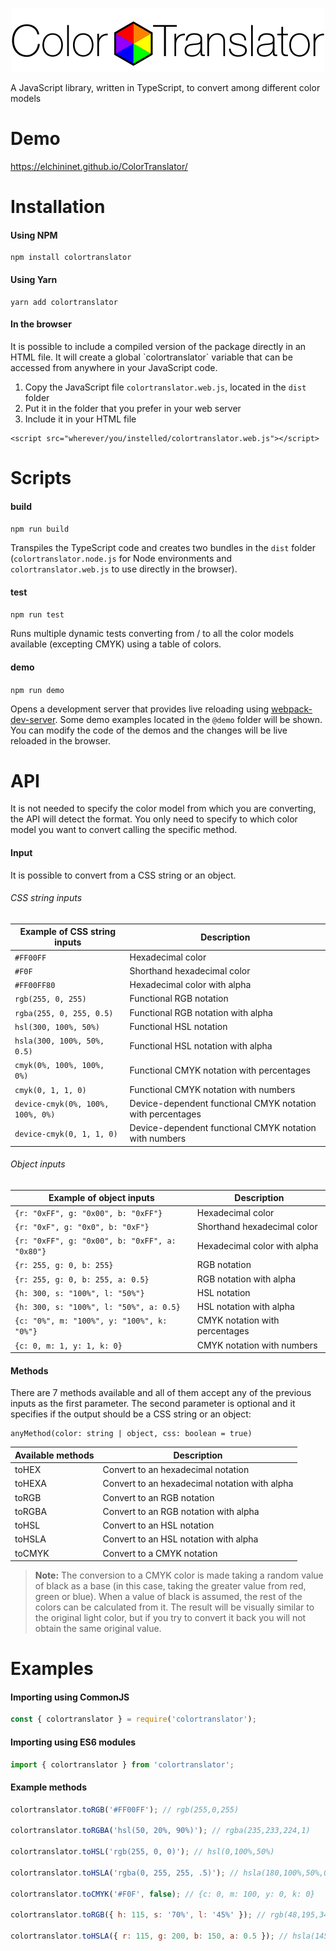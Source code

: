 <p align="center">
    <a href="https://elchininet.github.io/ColorTranslator/">
        <img src="./src/@demo/images/logo.png?raw=true" width="500" title="ColorTranslator" />
    </a>
</p>

A JavaScript library, written in TypeScript, to convert among different color models

# Demo

https://elchininet.github.io/ColorTranslator/

# Installation

<h4>Using NPM</h4>

```
npm install colortranslator
```

<h4>Using Yarn</h4>

```
yarn add colortranslator
```

<h4>In the browser</h4>
It is possible to include a compiled version of the package directly in an HTML file. It will create a global `colortranslator` variable that can be accessed from anywhere in your JavaScript code.

1. Copy the JavaScript file `colortranslator.web.js`, located in the `dist` folder
2. Put it in the folder that you prefer in your web server
3. Include it in your HTML file

```
<script src="wherever/you/instelled/colortranslator.web.js"></script>
```

# Scripts

<h4>build</h4>

`npm run build`

Transpiles the TypeScript code and creates two bundles in the `dist` folder (`colortranslator.node.js` for Node environments and `colortranslator.web.js` to use directly in the browser).

<h4>test</h4>

`npm run test`

Runs multiple dynamic tests converting from / to all the color models available (excepting CMYK) using a table of colors.

<h4>demo</h4>

`npm run demo`

Opens a development server that provides live reloading using [webpack-dev-server](https://github.com/webpack/webpack-dev-server). Some demo examples located in the `@demo` folder will be shown. You can modify the code of the demos and the changes will be live reloaded in the browser.

# API

It is not needed to specify the color model from which you are converting, the API will detect the format. You only need to specify to which color model you want to convert calling the specific method.

<h4>Input</h4>
It is possible to convert from a CSS string or an object.

<h6>CSS string inputs</h6>

| Example of CSS string inputs      | Description                                                |
| --------------------------------- | ---------------------------------------------------------- |
| `#FF00FF`                         | Hexadecimal color                                          |
| `#F0F`                            | Shorthand hexadecimal color                                |
| `#FF00FF80`                       | Hexadecimal color with alpha                               |
| `rgb(255, 0, 255)`                | Functional RGB notation                                    |
| `rgba(255, 0, 255, 0.5)`          | Functional RGB notation with alpha                         |
| `hsl(300, 100%, 50%)`             | Functional HSL notation                                    |
| `hsla(300, 100%, 50%, 0.5)`       | Functional HSL notation with alpha                         |
| `cmyk(0%, 100%, 100%, 0%)`        | Functional CMYK notation with percentages                  |
| `cmyk(0, 1, 1, 0)`                | Functional CMYK notation with numbers                      |
| `device-cmyk(0%, 100%, 100%, 0%)` | Device-dependent functional CMYK notation with percentages |
| `device-cmyk(0, 1, 1, 0)`         | Device-dependent functional CMYK notation with numbers     |

<h6>Object inputs</h6>

| Example of object inputs                       | Description                    |
| ---------------------------------------------- | ------------------------------ |
| `{r: "0xFF", g: "0x00", b: "0xFF"}`            | Hexadecimal color              |
| `{r: "0xF", g: "0x0", b: "0xF"}`               | Shorthand hexadecimal color    |
| `{r: "0xFF", g: "0x00", b: "0xFF", a: "0x80"}` | Hexadecimal color with alpha   |
| `{r: 255, g: 0, b: 255}`                       | RGB notation                   |
| `{r: 255, g: 0, b: 255, a: 0.5}`               | RGB notation with alpha        |
| `{h: 300, s: "100%", l: "50%"}`                | HSL notation                   |
| `{h: 300, s: "100%", l: "50%", a: 0.5}`        | HSL notation with alpha        |
| `{c: "0%", m: "100%", y: "100%", k: "0%"}`     | CMYK notation with percentages |
| `{c: 0, m: 1, y: 1, k: 0}`                     | CMYK notation with numbers     |

<h4>Methods</h4>
There are 7 methods available and all of them accept any of the previous inputs as the first parameter. The second parameter is optional and it specifies if the output should be a CSS string or an object:

```
anyMethod(color: string | object, css: boolean = true)
```

| Available methods | Description                                   |
| ----------------- | --------------------------------------------- |
| toHEX             | Convert to an hexadecimal notation            |
| toHEXA            | Convert to an hexadecimal notation with alpha |
| toRGB             | Convert to an RGB notation                    |
| toRGBA            | Convert to an RGB notation with alpha         |
| toHSL             | Convert to an HSL notation                    |
| toHSLA            | Convert to an HSL notation with alpha         |
| toCMYK            | Convert to a CMYK notation                    |

> **Note:** The conversion to a CMYK color is made taking a random value of black as a base (in this case, taking the greater value from red, green or blue). When a value of black is assumed, the rest of the colors can be calculated from it. The result will be visually similar to the original light color, but if you try to convert it back you will not obtain the same original value.

# Examples

<h4>Importing using CommonJS</h4>

```javascript
const { colortranslator } = require('colortranslator');
```

<h4>Importing using ES6 modules</h4>

```javascript
import { colortranslator } from 'colortranslator';
```

<h4>Example methods</h4>

```javascript
colortranslator.toRGB('#FF00FF'); // rgb(255,0,255)

colortranslator.toRGBA('hsl(50, 20%, 90%)'); // rgba(235,233,224,1)

colortranslator.toHSL('rgb(255, 0, 0)'); // hsl(0,100%,50%)

colortranslator.toHSLA('rgba(0, 255, 255, .5)'); // hsla(180,100%,50%,0.5)

colortranslator.toCMYK('#F0F', false); // {c: 0, m: 100, y: 0, k: 0}

colortranslator.toRGB({ h: 115, s: '70%', l: '45%' }); // rgb(48,195,34)

colortranslator.toHSLA({ r: 115, g: 200, b: 150, a: 0.5 }); // hsla(145,44%,62%,0.5)
```
